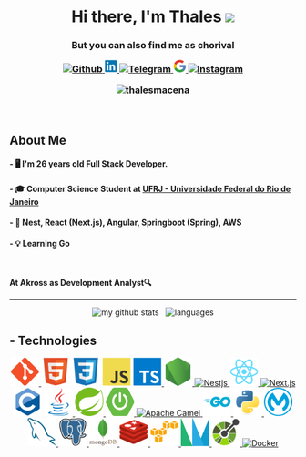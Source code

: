 <h1 align="center">Hi there, I'm Thales <img src="https://media.giphy.com/media/WUlplcMpOCEmTGBtBW/giphy.gif" width="70"></h1> 
<h3 align="center">But you can also find me as chorival
<br/>

<p align="center">
  <a href="https://github.com/thalesmacena">
    <img alt="Github" width="22px" src="https://cdn.icon-icons.com/icons2/2351/PNG/512/logo_github_icon_143196.png"/>
  </a>
  <a href="https://www.linkedin.com/in/thalesmacena/">
    <img alt="Linkedin" width="22px" src="https://raw.githubusercontent.com/devicons/devicon/master/icons/linkedin/linkedin-original.svg" />
  </a>
  <a href="https://t.me/chorival">
    <img alt="Telegram" width="22px" src="https://cdn-icons-png.flaticon.com/128/2111/2111646.png" />
  </a>
  <a href="mailto: thalesmacena@gmail.com">
    <img alt="Gmail" width="22px" src="https://raw.githubusercontent.com/devicons/devicon/master/icons/google/google-original.svg" />
  </a>
  <a href="https://www.instagram.com/thalespierini/">
    <img alt="Instagram" width="22px" src="https://cdn-icons-png.flaticon.com/128/2111/2111463.png" />
  </a>
</p>
<p align="center"> <img src="https://komarev.com/ghpvc/?username=thalesmacena&color=F0DB4F&style=flat-square" alt="thalesmacena" /> </p>
<br/>

## About Me

#### - 🖥️ I'm 26 years old Full Stack Developer.

#### - 🎓 Computer Science Student at [UFRJ - Universidade Federal do Rio de Janeiro](https://ufrj.br/)

#### - 🚀 Nest, React (Next.js), Angular, Springboot (Spring), AWS

#### - 💡 Learning Go

<br />

**At Akross as Development Analyst🔍**

*************

<div align="center">
  <p align="center">
    <img src="https://github-readme-stats.vercel.app/api?username=thalesmacena&show_icons=true&title_color=fff&icon_color=79ff97&text_color=9f9f9f&bg_color=151515" alt="my github stats" width="420"/>
    &nbsp;
    <img src="https://github-readme-stats.vercel.app/api/top-langs/?username=thalesmacena&exclude_repo=Colab-linear-algebra&layout=compact&title_color=fff&icon_color=79ff97&text_color=9f9f9f&bg_color=151515" alt="languages" height="165">
  </p>
</div>

## - Technologies

<p align="center">
  <a href="https://git-scm.com/">
    <img src="https://raw.githubusercontent.com/devicons/devicon/master/icons/git/git-original.svg" alt="GIT"  width="50" height="50"/>
  </a>
  <img src="https://raw.githubusercontent.com/devicons/devicon/master/icons/html5/html5-original.svg" alt="HTML5"  width="50" height="50"/>
  <img src="https://raw.githubusercontent.com/devicons/devicon/master/icons/css3/css3-original.svg" alt="css3"  width="50" height="50"/>
  <img src="https://raw.githubusercontent.com/devicons/devicon/master/icons/javascript/javascript-original.svg" alt="Javascript"  width="50" height="50"/>
  <a href="https://www.typescriptlang.org/">
    <img src="https://raw.githubusercontent.com/devicons/devicon/master/icons/typescript/typescript-original.svg" alt="Typescript"  width="50" height="50"/>
  </a>
  <a href="https://nodejs.org/en/">
    <img src="https://raw.githubusercontent.com/devicons/devicon/master/icons/nodejs/nodejs-original.svg" alt="Node.JS"  width="50" height="50"/>
  </a>
  <a href="https://nestjs.com/">
    <img src="https://cdn.jsdelivr.net/gh/devicons/devicon/icons/nestjs/nestjs-plain.svg" alt="Nestjs"  width="50" height="50" />
  </a>
  <a href="https://reactjs.org/">
    <img src="https://raw.githubusercontent.com/devicons/devicon/master/icons/react/react-original.svg" alt="React"  width="50" height="50"/>
  </a>
  <a href="https://nextjs.org/">
    <img src="https://cdn.jsdelivr.net/gh/devicons/devicon/icons/nextjs/nextjs-original.svg" alt="Next.js" width="80" height="50" />
  </a>
  <img src="https://raw.githubusercontent.com/devicons/devicon/master/icons/c/c-original.svg" alt="C"  width="50" height="50"/>
  <a href="https://www.oracle.com/br/java/">
    <img src="https://raw.githubusercontent.com/devicons/devicon/master/icons/java/java-original.svg" alt="Java"  width="50" height="50"/>
  </a>
  <a href="https://spring.io/">
    <img src="https://raw.githubusercontent.com/devicons/devicon/master/icons/spring/spring-original.svg" alt="Spring"  width="50" height="50"/>
  </a>
  <a href="https://spring.io/projects/spring-boot">
    <img src=".github/springboot-icon.svg" alt="Spring Boot" width="50" height="50"/>
  </a>
  <a href="https://camel.apache.org/docs/">
    <img src="https://camel.apache.org/_/img/logo-d-f21b25ba38.svg" alt="Apache Camel" width="50" height="50"/>
  </a>
  <a href="https://go.dev">
    <img src="https://raw.githubusercontent.com/devicons/devicon/master/icons/go/go-original-wordmark.svg" alt="GOLANG"  width="50" height="50"/>
  </a>
  <a href="https://www.python.org/downloads/">
    <img src="https://raw.githubusercontent.com/devicons/devicon/master/icons/python/python-original.svg" alt="Python"  width="50" height="50"/>
  </a>
  <a href="https://www.mulesoft.com">
    <img src=".github/mulesoft-icon.png" alt="Mulesoft"  width="50" height="50"/>
  </a>
  <a href="https://www.mysql.com/">
    <img src="https://raw.githubusercontent.com/devicons/devicon/master/icons/mysql/mysql-original.svg" alt="MySQL"  width="50" height="50"/>
  </a>
  <a href="https://www.postgresql.org/">
    <img src="https://raw.githubusercontent.com/devicons/devicon/master/icons/postgresql/postgresql-original.svg" alt="PostgreSQL"  width="50" height="50"/> 
  </a>
  <a href="https://www.mongodb.com/">
    <img src="https://raw.githubusercontent.com/devicons/devicon/master/icons/mongodb/mongodb-original-wordmark.svg" alt="MongoDB"  width="50" height="50"/> 
  </a>
  <a href="https://redis.io/">
    <img src="https://raw.githubusercontent.com/devicons/devicon/master/icons/redis/redis-original.svg" alt="Redis"  width="50" height="50"/> 
  </a>
  </a>
  <a href="https://amazon.com/aws/">
    <img src="https://raw.githubusercontent.com/devicons/devicon/master/icons/amazonwebservices/amazonwebservices-original.svg" alt="AWS"  width="50" height="50"/>
  </a>
  <a href="https://nodemailer.com/about/">
    <img src=".github/nodemailer-icon.svg" alt="NodeMailer"  width="50" height="50"/>
  </a>
  <a href="https://www.openapis.org/">
    <img src=".github/OAS-icon.png" alt="OAS"  width="50" height="50"/> 
  </a>
  <a href="https://hub.docker.com/">
    <img src="https://d1q6f0aelx0por.cloudfront.net/product-logos/library-docker-logo.png" alt="Docker" width="50" height="50"/>
  </a>
</p>
